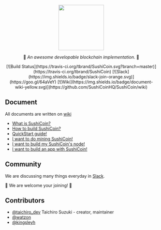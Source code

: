 <p align="center">
  <img src="https://raw.githubusercontent.com/tbrand/SushiCoin/master/imgs/sushicoin.png" width="150" height="150" />
</p1>

<p align="center">🍣 <i>An awesome developable blockchain implementation.</i> 🍣</p>

<p align="center">[![Build Status](https://travis-ci.org/tbrand/SushiCoin.svg?branch=master)](https://travis-ci.org/tbrand/SushiCoin)  [![Slack](https://img.shields.io/badge/slack-join-orange.svg)](https://goo.gl/64aVeY)  [![Wiki](https://img.shields.io/badge/document-wiki-yellow.svg)](https://github.com/SushiCoinHQ/SushiCoin/wiki)</p>

## Document

All documents are written on [wiki](https://github.com/SushiCoinHQ/SushiCoin/wiki)

* [What is SushiCoin?](https://github.com/SushiCoinHQ/SushiCoin/wiki/What-is-SushiCoin%3F)
* [How to build SushiCoin?](https://github.com/tbrand/SushiCoin/wiki/How-to-build-SushiCoin%3F)
* [QuickStart guide!](https://github.com/tbrand/SushiCoin/wiki/SushiCoin-QuickStart)
* [I want to do mining SushiCoin!](https://github.com/tbrand/SushiCoin/wiki/Mining-SushiCoin)
* [I want to build my SushiCoin's node!](https://github.com/tbrand/SushiCoin/wiki/Build-SushiCoin's-node)
* [I want to build an app with SushiCoin!](https://github.com/tbrand/SushiCoin/wiki/SushiCoin's-API)

## Community

We are discussing many things everyday in [Slack](https://goo.gl/64aVeY).

🍣 We are welcome your joining! 🍣

## Contributors
- [@taichiro_dev](https://github.com/tbrand) Taichiro Suzuki - creator, maintainer
- [@watzon](https://github.com/watzon)
- [@kingsleyh](https://github.com/kingsleyh)
